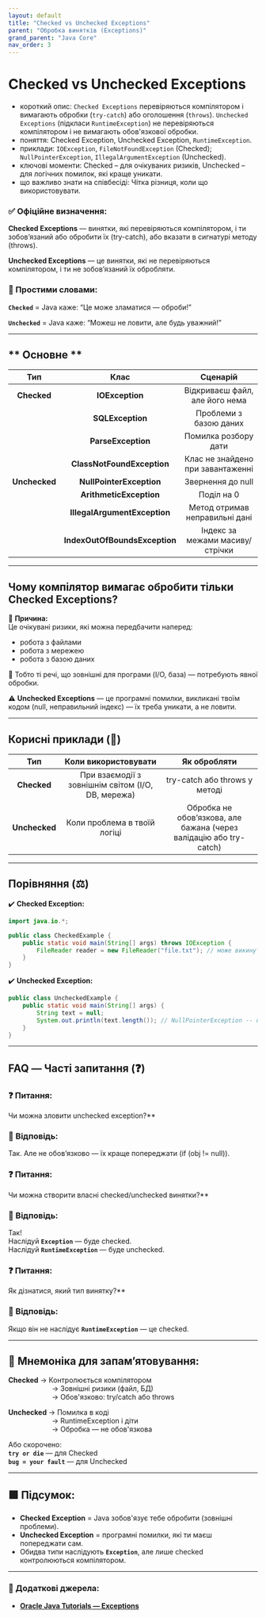 ```yaml
---
layout: default
title: "Checked vs Unchecked Exceptions"
parent: "Обробка винятків (Exceptions)"
grand_parent: "Java Core"
nav_order: 3
---
```


# Checked vs Unchecked Exceptions

*   короткий опис: `Checked Exceptions` перевіряються компілятором і вимагають обробки (`try-catch`) або оголошення (`throws`). `Unchecked Exceptions` (підкласи `RuntimeException`) не перевіряються компілятором і не вимагають обов'язкової обробки.
*   поняття: Checked Exception, Unchecked Exception, `RuntimeException`.
*   приклади: `IOException`, `FileNotFoundException` (Checked); `NullPointerException`, `IllegalArgumentException` (Unchecked).
*   ключові моменти: Checked – для очікуваних ризиків, Unchecked – для логічних помилок, які краще уникати.
*   що важливо знати на співбесіді: Чітка різниця, коли що використовувати.

### **✅ Офіційне визначення:**

**Checked Exceptions** — винятки, які перевіряються компілятором, і ти зобовʼязаний або обробити їх (try-catch), або вказати в сигнатурі методу (throws).

**Unchecked Exceptions** — це винятки, які не перевіряються компілятором, і ти не зобов’язаний їх обробляти.

### **🧠 Простими словами:**

**`Checked`** \= Java каже: “Це може зламатися — оброби\!”

**`Unchecked`** \= Java каже: “Можеш не ловити, але будь уважний\!”

---

## ** Основне **


| Тип | Клас | Сценарій |
| :---: | :---: | :---: |
| **Checked** | **IOException** | Відкриваєш файл, але його нема |
|  | **SQLException** | Проблеми з базою даних |
|  | **ParseException** | Помилка розбору дати |
|  | **ClassNotFoundException** | Клас не знайдено при завантаженні |
| **Unchecked** | **NullPointerException** | Звернення до null |
|  | **ArithmeticException** | Поділ на 0 |
|  | **IllegalArgumentException** | Метод отримав неправильні дані |
|  | **IndexOutOfBoundsException** | Індекс за межами масиву/стрічки |

---

## **Чому компілятор вимагає обробити тільки Checked Exceptions?**

📌 **Причина:**  
Це очікувані ризики, які можна передбачити наперед:

* робота з файлами
* робота з мережею
* робота з базою даних

🔁 Тобто ті речі, що зовнішні для програми (I/O, база) — потребують явної обробки.

⚠️ **Unchecked Exceptions** — це програмні помилки, викликані твоїм кодом (null, неправильний індекс) — їх треба уникати, а не ловити.

---

## **Корисні приклади (🧪)**

| Тип | Коли використовувати | Як обробляти |
| :---: | :---: | :---: |
| **Checked** | При взаємодії з зовнішнім світом (I/O, DB, мережа) | try-catch або throws у методі |
| **Unchecked** | Коли проблема в твоїй логіці | Обробка не обовʼязкова, але бажана (через валідацію або try-catch) |

---

## **Порівняння (⚖️)**

✔️ **Checked Exception:**

```java
import java.io.*;

public class CheckedExample {
    public static void main(String[] args) throws IOException {
        FileReader reader = new FileReader("file.txt"); // може викинути IOException
    }
}
```

✔️ **Unchecked Exception:**


```java
public class UncheckedExample {
    public static void main(String[] args) {
        String text = null;
        System.out.println(text.length()); // NullPointerException -- unchecked
    }
}
```

---

## **FAQ — Часті запитання (❓)**

### **❓ Питання:**

Чи можна зловити unchecked exception?**

### **💬 Відповідь:**



Так. Але не обов’язково — їх краще попереджати (if (obj \!= null)).

#### 

### **❓ Питання:**

Чи можна створити власні checked/unchecked винятки?**

### **💬 Відповідь:**



Так\!  
Наслідуй **`Exception`** — буде checked.  
Наслідуй **`RuntimeException`** — буде unchecked.

#### 

### **❓ Питання:**

Як дізнатися, який тип винятку?**

### **💬 Відповідь:**



Якщо він не наслідує **`RuntimeException`** — це checked.

---

## **🧠 Мнемоніка для запам’ятовування:**

**Checked** -> Контролюється компілятором  
        -> Зовнішні ризики (файл, БД)  
        -> Обов'язково: try/catch або throws

**Unchecked** -> Помилка в коді  
        -> RuntimeException і діти  
        -> Обробка — не обов'язкова

Або скорочено:  
**`try or die`** — для Checked  
**`bug = your fault`** — для Unchecked

---

## **🟩 Підсумок:**

* **Checked Exception** \= Java зобов'язує тебе обробити (зовнішні проблеми).
* **Unchecked Exception** \= програмні помилки, які ти маєш попереджати сам.
* Обидва типи наслідують **`Exception`**, але лише checked контролюються компілятором.

---

### **🔗 Додаткові джерела:**

* [**Oracle Java Tutorials — Exceptions**](https://docs.oracle.com/javase/tutorial/essential/exceptions/)